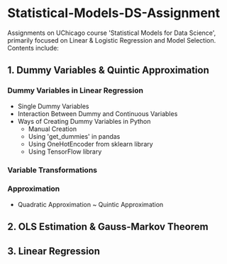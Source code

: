 # Statistical-Models-DS-Assignment

Assignments on UChicago course 'Statistical Models for Data Science', primarily focused on Linear &amp; Logistic Regression and Model Selection.<br>
Contents include:

## 1. Dummy Variables & Quintic Approximation

### Dummy Variables in Linear Regression
- Single Dummy Variables
- Interaction Between Dummy and Continuous Variables
- Ways of Creating Dummy Variables in Python
  - Manual Creation
  - Using 'get_dummies' in pandas
  - Using OneHotEncoder from sklearn library
  - Using TensorFlow library

### Variable Transformations

### Approximation
- Quadratic Approximation ~ Quintic Approximation

## 2. OLS Estimation & Gauss-Markov Theorem

## 3. Linear Regression
